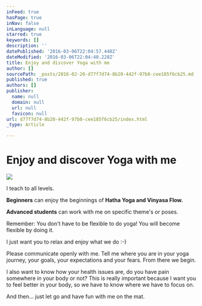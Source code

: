 ```yaml
---
inFeed: true
hasPage: true
inNav: false
inLanguage: null
starred: true
keywords: []
description: ''
datePublished: '2016-03-06T22:04:57.448Z'
dateModified: '2016-03-06T22:04:40.228Z'
title: Enjoy and discover Yoga with me
author: []
sourcePath: _posts/2016-02-20-d77f7d74-8b20-442f-97b0-cee185f6cb25.md
published: true
authors: []
publisher:
  name: null
  domain: null
  url: null
  favicon: null
url: d77f7d74-8b20-442f-97b0-cee185f6cb25/index.html
_type: Article

---
```

# Enjoy and discover Yoga with me
![](https://s3-us-west-2.amazonaws.com/the-grid-img/p/0b0406de45f40c34aa4410e20ed6e985890b7ac0.jpg)

I teach to all levels.

**Beginners** can enjoy the beginnings of **Hatha Yoga and Vinyasa Flow.**

**Advanced students** can work with me on specific theme's or poses.

Remember: You don't have to be flexible to do yoga! You will become flexible by doing it.

I just want you to relax and enjoy what we do :-)

Please communicate openly with me. Tell me where you are in your yoga
journey, your goals, your expectations and your fears. From there we 
begin.

I also want to know how your health issues are, do you have pain 
somewhere in your body or not? This is really important because I want 
you to feel better in your body, so we have to know where we have to 
focus on.

And then... just let go and have fun with me on the mat.